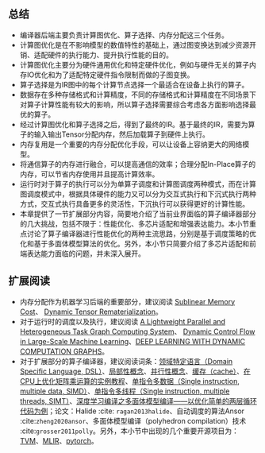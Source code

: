## 总结

-   编译器后端主要负责计算图优化、算子选择、内存分配这三个任务。
-   计算图优化是在不影响模型的数值特性的基础上，通过图变换达到减少资源开销、适配硬件的执行能力、提升执行性能的目的。
-   计算图优化主要分为硬件通用优化和特定硬件优化，例如与硬件无关的算子内存IO优化和为了适配特定硬件指令限制而做的子图变换。
-   算子选择是为IR图中的每个计算节点选择一个最适合在设备上执行的算子。
-   数据存在多种存储格式和计算精度，不同的存储格式和计算精度在不同场景下对算子计算性能有较大的影响，所以算子选择需要综合考虑各方面影响选择最优的算子。
-   经过计算图优化和算子选择之后，得到了最终的IR。基于最终的IR，需要为算子的输入输出Tensor分配内存，然后加载算子到硬件上执行。
-   内存复用是一个重要的内存分配优化手段，可以让设备上容纳更大的网络模型。
-   将通信算子的内存进行融合，可以提高通信的效率；合理分配In-Place算子的内存，可以节省内存使用并且提高计算效率。
-   运行时对于算子的执行可以分为单算子调度和计算图调度两种模式，而在计算图调度模式中，根据具体硬件的能力又可以分为交互式执行和下沉式执行两种方式，交互式执行具备更多的灵活性，下沉执行可以获得更好的计算性能。
-   本章提供了一节扩展部分内容，简要地介绍了当前业界面临的算子编译器部分的几大挑战，包括不限于：性能优化、多芯片适配和增强表达能力。本小节重点讨论了算子编译器进行性能优化的两种主流思路，分别是基于调度策略的优化和基于多面体模型算法的优化。另外，本小节只简要介绍了多芯片适配和前端表达能力面临的问题，并未深入展开。

## 扩展阅读

-   内存分配作为机器学习后端的重要部分，建议阅读 [Sublinear Memory Cost](https://arxiv.org/abs/1604.06174)、 [Dynamic Tensor Rematerialization](https://arxiv.org/abs/2006.09616)。
-   对于运行时的调度以及执行，建议阅读 [A Lightweight Parallel and Heterogeneous Task Graph Computing System](https://arxiv.org/abs/2004.10908)、 [Dynamic Control Flow in Large-Scale Machine Learning](https://arxiv.org/abs/1805.01772)、[DEEP LEARNING WITH DYNAMIC COMPUTATION GRAPHS](https://arxiv.org/abs/1702.02181)。
-   对于扩展部分的算子编译器，建议阅读词条：[领域特定语言（Domain Specific Language, DSL）](https://en.wikipedia.org/wiki/Domain-specific_language)、[局部性概念](https://en.wikipedia.org/wiki/Locality_of_reference)、[并行性概念](https://en.wikipedia.org/wiki/Parallel_computing)、[缓存（cache）](https://en.wikipedia.org/wiki/Cache_(computing))、[在CPU上优化矩阵乘运算的实例教程](https://tvm.apache.org/docs/how_to/optimize_operators/opt_gemm.html#)、[单指令多数据（Single instruction, multiple data, SIMD）](https://en.wikipedia.org/wiki/Single_instruction,_multiple_data)、[单指令多线程（Single instruction, multiple threads, SIMT）](https://en.wikipedia.org/wiki/Single_instruction,_multiple_threads)、[深度学习编译之多面体模型编译——以优化简单的两层循环代码为例](https://zhuanlan.zhihu.com/p/376285976)；论文：Halide :cite: `ragan2013halide`、自动调度的算法Ansor :cite:`zheng2020ansor`、多面体模型编译（polyhedron compilation）技术 :cite:`grosser2011polly`。另外，本小节中出现的几个重要开源项目为：[TVM](https://github.com/apache/tvm)、[MLIR](https://mlir.llvm.org/)、[pytorch](https://github.com/pytorch/pytorch)。